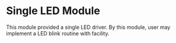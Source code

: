 # Single LED Module

This module provided a single LED driver. By this module, user may implement a LED blink routine with facility.


